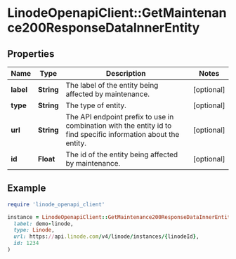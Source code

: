 # LinodeOpenapiClient::GetMaintenance200ResponseDataInnerEntity

## Properties

| Name | Type | Description | Notes |
| ---- | ---- | ----------- | ----- |
| **label** | **String** | The label of the entity being affected by maintenance. | [optional] |
| **type** | **String** | The type of entity. | [optional] |
| **url** | **String** | The API endpoint prefix to use in combination with the entity id to find specific information about the entity. | [optional] |
| **id** | **Float** | The id of the entity being affected by maintenance. | [optional] |

## Example

```ruby
require 'linode_openapi_client'

instance = LinodeOpenapiClient::GetMaintenance200ResponseDataInnerEntity.new(
  label: demo-linode,
  type: Linode,
  url: https://api.linode.com/v4/linode/instances/{linodeId},
  id: 1234
)
```


